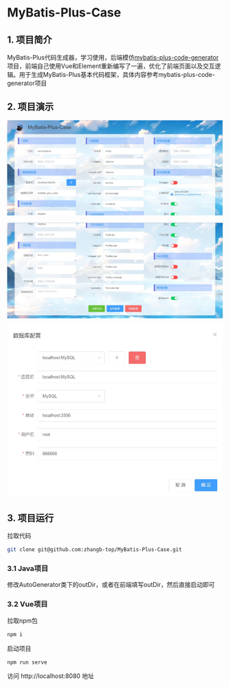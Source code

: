 # MyBatis-Plus-Case

## 1. 项目简介

MyBatis-Plus代码生成器，学习使用，后端模仿[mybatis-plus-code-generator](https://github.com/fengwenyi/mybatis-plus-code-generator)项目，前端自己使用Vue和Element重新编写了一遍，优化了前端页面以及交互逻辑。用于生成MyBatis-Plus基本代码框架，具体内容参考mybatis-plus-code-generator项目

## 2. 项目演示

![img-1](./img/img-1.jpg)

![img-2](./img/img-2.jpg)

![img-3](./img/img-3.jpg)

## 3. 项目运行

拉取代码

```bash
git clone git@github.com:zhangb-top/MyBatis-Plus-Case.git
```

### 3.1 Java项目

修改AutoGenerator类下的outDir，或者在前端填写outDir，然后直接启动即可

### 3.2 Vue项目

拉取npm包

```bash
npm i
```

启动项目

```bash
npm run serve
```

访问 http://localhost:8080 地址

